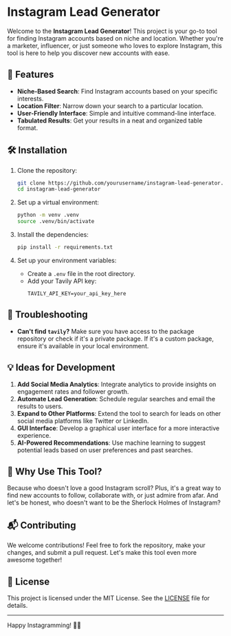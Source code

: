 # Instagram Lead Generator

Welcome to the **Instagram Lead Generator**! This project is your go-to tool for finding Instagram accounts based on niche and location. Whether you're a marketer, influencer, or just someone who loves to explore Instagram, this tool is here to help you discover new accounts with ease.

## 🚀 Features

- **Niche-Based Search**: Find Instagram accounts based on your specific interests.
- **Location Filter**: Narrow down your search to a particular location.
- **User-Friendly Interface**: Simple and intuitive command-line interface.
- **Tabulated Results**: Get your results in a neat and organized table format.

## 🛠️ Installation

1. Clone the repository:
   ```bash
   git clone https://github.com/yourusername/instagram-lead-generator.git
   cd instagram-lead-generator
   ```

2. Set up a virtual environment:
   ```bash
   python -m venv .venv
   source .venv/bin/activate
   ```

3. Install the dependencies:
   ```bash
   pip install -r requirements.txt
   ```

4. Set up your environment variables:
   - Create a `.env` file in the root directory.
   - Add your Tavily API key:
     ```
     TAVILY_API_KEY=your_api_key_here
     ```

## 🐞 Troubleshooting

- **Can't find `tavily`?** Make sure you have access to the package repository or check if it's a private package. If it's a custom package, ensure it's available in your local environment.

## 💡 Ideas for Development

1. **Add Social Media Analytics**: Integrate analytics to provide insights on engagement rates and follower growth.
2. **Automate Lead Generation**: Schedule regular searches and email the results to users.
3. **Expand to Other Platforms**: Extend the tool to search for leads on other social media platforms like Twitter or LinkedIn.
4. **GUI Interface**: Develop a graphical user interface for a more interactive experience.
5. **AI-Powered Recommendations**: Use machine learning to suggest potential leads based on user preferences and past searches.

## 🤔 Why Use This Tool?

Because who doesn't love a good Instagram scroll? Plus, it's a great way to find new accounts to follow, collaborate with, or just admire from afar. And let's be honest, who doesn't want to be the Sherlock Holmes of Instagram?

## 📬 Contributing

We welcome contributions! Feel free to fork the repository, make your changes, and submit a pull request. Let's make this tool even more awesome together!

## 📜 License

This project is licensed under the MIT License. See the [LICENSE](LICENSE) file for details.

---

Happy Instagramming! 📸✨
